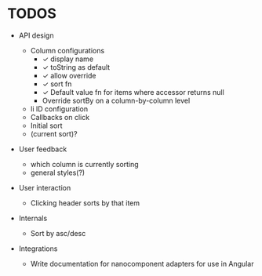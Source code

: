 
# TODOS
- API design
  - Column configurations
    - ✓ display name
    - ✓ toString as default
    - ✓ allow override
    - ✓ sort fn
    - ✓ Default value fn for items where accessor returns null
    - Override sortBy on a column-by-column level
  - li ID configuration
  - Callbacks on click
  - Initial sort
  - (current sort)?
- User feedback
  - which column is currently sorting
  - general styles(?)

- User interaction
  - Clicking header sorts by that item

- Internals
  - Sort by asc/desc

- Integrations
  - Write documentation for nanocomponent adapters for use in Angular